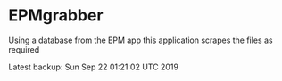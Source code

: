# EPMgrabber
Using a database from the EPM app this application scrapes the files as required


Latest backup: Sun Sep 22 01:21:02 UTC 2019
